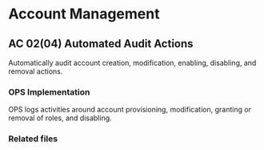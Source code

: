 # Account Management
## AC 02(04) Automated Audit Actions

Automatically audit account creation, modification, enabling, disabling, and removal actions.

### OPS Implementation

OPS logs activities around account provisioning, modification, granting or removal of roles, and disabling.

### Related files
